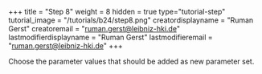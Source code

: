+++
title = "Step 8"
weight = 8
hidden = true
type="tutorial-step"
tutorial_image = "/tutorials/b24/step8.png"
creatordisplayname = "Ruman Gerst"
creatoremail = "ruman.gerst@leibniz-hki.de"
lastmodifierdisplayname = "Ruman Gerst"
lastmodifieremail = "ruman.gerst@leibniz-hki.de"
+++

Choose the parameter values that should be added as new parameter set.

